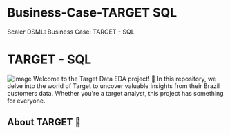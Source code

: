 # Business-Case-TARGET SQL
Scaler DSML: Business Case: TARGET - SQL
# TARGET - SQL
![image](https://github.com/user-attachments/assets/3e8aa802-65a3-4ef5-99be-0d170d08ec49)
Welcome to the Target Data EDA project! 🎉 In this repository, we delve into the world of Target to uncover valuable insights from their Brazil customers data. Whether you're a target analyst, this project has something for everyone.
## About TARGET 🛒



